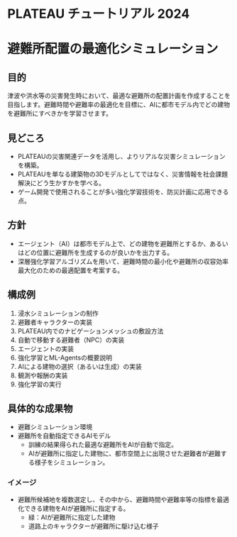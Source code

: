 # PLATEAU チュートリアル 2024
# 避難所配置の最適化シミュレーション

## 目的
津波や洪水等の災害発生時において、最適な避難所の配置計画を作成することを目指します。避難時間や避難率の最適化を目標に、AIに都市モデル内でどの建物を避難所にすべきかを学習させます。

## 見どころ
- PLATEAUの災害関連データを活用し、よりリアルな災害シミュレーションを構築。
- PLATEAUを単なる建築物の3Dモデルとしてではなく、災害情報を社会課題解決にどう生かすかを学べる。
- ゲーム開発で使用されることが多い強化学習技術を、防災計画に応用できる点。

## 方針
- エージェント（AI）は都市モデル上で、どの建物を避難所とするか、あるいはどの位置に避難所を生成するのが良いかを出力する。
- 深層強化学習アルゴリズムを用いて、避難時間の最小化や避難所の収容効率最大化のための最適配置を考案する。

## 構成例
1. 浸水シミュレーションの制作
2. 避難者キャラクターの実装
3. PLATEAU内でのナビゲーションメッシュの敷設方法
4. 自動で移動する避難者（NPC）の実装
5. エージェントの実装
6. 強化学習とML-Agentsの概要説明
7. AIによる建物の選択（あるいは生成）の実装
8. 観測や報酬の実装
9. 強化学習の実行

## 具体的な成果物
- 避難シミュレーション環境
- 避難所を自動指定できるAIモデル
  - 訓練の結果得られた最適な避難所をAIが自動で指定。
  - AIが避難所に指定した建物に、都市空間上に出現させた避難者が避難する様子をシミュレーション。

### イメージ
- 避難所候補地を複数選定し、その中から、避難時間や避難率等の指標を最適化できる建物をAIが避難所に指定する。
  - 緑：AIが避難所に指定した建物
  - 道路上のキャラクターが避難所に駆け込む様子
